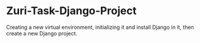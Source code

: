 # Zuri-Task-Django-Project
Creating a new virtual environment, initializing it and install Django in it, then create a new Django project.
